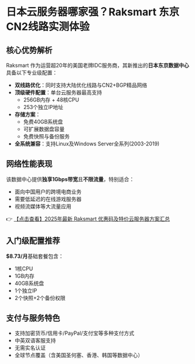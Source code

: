 # 日本云服务器哪家强？Raksmart 东京CN2线路实测体验

## 核心优势解析

Raksmart 作为运营超20年的美国老牌IDC服务商，其新推出的**日本东京数据中心**具备以下专业级配置：

- **双线路优化**：同时支持大陆优化线路与CN2+BGP精品网络
- **顶级硬件配置**：单台云服务器最高支持
  - 256GB内存 + 48核CPU
  - 253个独立IP地址
- **存储方案**：
  - 免费40GB系统盘
  - 可扩展数据盘容量
  - 免费快照与备份服务
- **全系统兼容**：支持Linux及Windows Server全系列(2003-2019)

## 网络性能表现

该数据中心提供**独享1Gbps带宽**且**不限流量**，特别适合：
- 面向中国用户的跨境电商业务
- 需要低延迟的在线游戏服务器
- 视频流媒体等大流量应用

👉 [【点击查看】2025年最新 Raksmart 优惠码及特价云服务器方案汇总](https://bit.ly/raksmart)

## 入门级配置推荐

**$8.73/月**基础套餐包含：
- 1核CPU
- 1GB内存
- 40GB系统盘
- 1个独立IP
- 2个快照+2个备份权限

## 支付与服务特色
- 支持加密货币/信用卡/PayPal/支付宝等多种支付方式
- 中英双语客服支持
- 无需实名认证
- 全球节点覆盖（含美国圣何塞、香港、韩国等数据中心）